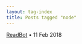 ```yaml
---
layout: tag-index
title: Posts tagged "node"
---
```

<dl>
  <dt>
    <a href="/2018/02/11/readbot/">ReadBot</a>
    <span class="post-date">&bull; 11 Feb 2018</span>
  </dt>
